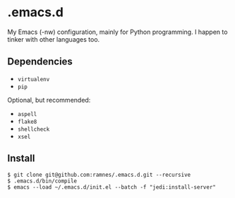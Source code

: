 .emacs.d
========

My Emacs (-nw) configuration, mainly for Python programming. I happen to tinker
with other languages too.

Dependencies
-----------
* `virtualenv`
* `pip`

Optional, but recommended:
* `aspell`
* `flake8`
* `shellcheck`
* `xsel`

Install
-------
```
$ git clone git@github.com:ramnes/.emacs.d.git --recursive
$ .emacs.d/bin/compile
$ emacs --load ~/.emacs.d/init.el --batch -f "jedi:install-server"
```
